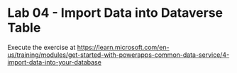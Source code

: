 # Lab 04 - Import Data into Dataverse Table

Execute the exercise at <https://learn.microsoft.com/en-us/training/modules/get-started-with-powerapps-common-data-service/4-import-data-into-your-database>
